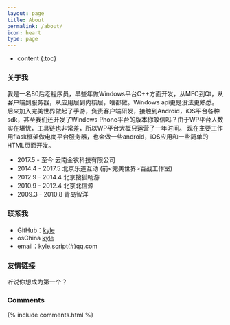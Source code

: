 ```yaml
---
layout: page
title: About
permalink: /about/
icon: heart
type: page
---
```


* content
{:toc}

### 关于我

我是一名80后老程序员，早些年做Windows平台C++方面开发，从MFC到Qt，从客户端到服务器，从应用层到内核层，啥都做。Windows api更是没法更熟悉。
后来加入完美世界做起了手游，负责客户端研发，接触到Android，iOS平台各种sdk，甚至我们还开发了Windows Phone平台的版本你敢信吗？由于WP平台人数实在堪忧，工具链也非常差，所以WP平台大概只运营了一年时间。 
现在主要工作用flask框架做电商平台服务器，也会做一些android，iOS应用和一些简单的HTML页面开发。

* 2017.5 - 至今 云南金农科技有限公司
* 2014.4 - 2017.5 北京乐道互动 (前<完美世界>百战工作室)
* 2012.9 - 2014.4 北京搜狐畅游
* 2010.9 - 2012.4 北京北信源
* 2009.3 - 2010.8 青岛智洋

### 联系我

* GitHub：[kyle](https://github.com/kylescript)
* osChina [kyle](http://git.oschina.net/kylescript)
* email：kyle.script(#)qq.com

### 友情链接

听说你想成为第一个？

### Comments

{% include comments.html %}
